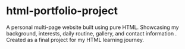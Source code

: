 # html-portfolio-project
A personal multi-page website built using pure HTML. Showcasing my background, interests, daily routine, gallery, and contact information . Created as a final project for my HTML learning journey.
